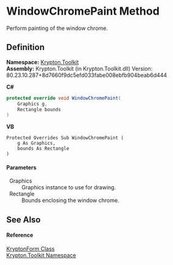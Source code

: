 # WindowChromePaint Method


Perform painting of the window chrome.



## Definition
**Namespace:** <a href="79d2eac2-21f4-54ff-7552-b20c33c30600.md">Krypton.Toolkit</a>  
**Assembly:** Krypton.Toolkit (in Krypton.Toolkit.dll) Version: 80.23.10.287+8d7660f9dc5efd033fabe008ebfb904beab6d444

**C#**
``` C#
protected override void WindowChromePaint(
	Graphics g,
	Rectangle bounds
)
```
**VB**
``` VB
Protected Overrides Sub WindowChromePaint ( 
	g As Graphics,
	bounds As Rectangle
)
```



#### Parameters
<dl><dt>  Graphics</dt><dd>Graphics instance to use for drawing.</dd><dt>  Rectangle</dt><dd>Bounds enclosing the window chrome.</dd></dl>

## See Also


#### Reference
<a href="13b29650-b21b-35d6-8387-a6f0a5ca154d.md">KryptonForm Class</a>  
<a href="79d2eac2-21f4-54ff-7552-b20c33c30600.md">Krypton.Toolkit Namespace</a>  
